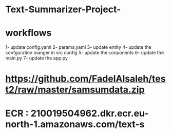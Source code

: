 
# Text-Summarizer-Project-

# workflows

1- update  config.yaml
2- params.yaml
3- update entity 
4- update the confguration manger in src config
5- update the conponents
6- update the main.py
7- update the app.py

# https://github.com/FadelAlsaleh/test2/raw/master/samsumdata.zip


# ECR :  210019504962.dkr.ecr.eu-north-1.amazonaws.com/text-s